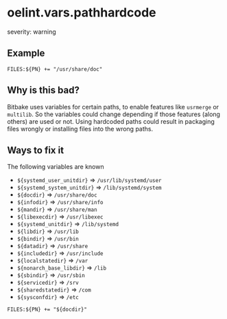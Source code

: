 # oelint.vars.pathhardcode

severity: warning

## Example

```
FILES:${PN} += "/usr/share/doc"
```

## Why is this bad?

Bitbake uses variables for certain paths, to enable features like ``usrmerge`` or ``multilib``.
So the variables could change depending if those features (along others) are used or not.
Using hardcoded paths could result in packaging files wrongly or installing files into the
wrong paths.

## Ways to fix it

The following variables are known

- ``${systemd_user_unitdir}`` => ``/usr/lib/systemd/user``
- ``${systemd_system_unitdir}`` => ``/lib/systemd/system``
- ``${docdir}`` => ``/usr/share/doc``
- ``${infodir}`` => ``/usr/share/info``
- ``${mandir}`` => ``/usr/share/man``
- ``${libexecdir}`` => ``/usr/libexec``
- ``${systemd_unitdir}`` => ``/lib/systemd``
- ``${libdir}`` => ``/usr/lib``
- ``${bindir}`` => ``/usr/bin``
- ``${datadir}`` => ``/usr/share``
- ``${includedir}`` => ``/usr/include``
- ``${localstatedir}`` => ``/var``
- ``${nonarch_base_libdir}`` => ``/lib``
- ``${sbindir}`` => ``/usr/sbin``
- ``${servicedir}`` => ``/srv``
- ``${sharedstatedir}`` => ``/com``
- ``${sysconfdir}`` => ``/etc``

```
FILES:${PN} += "${docdir}"
```
